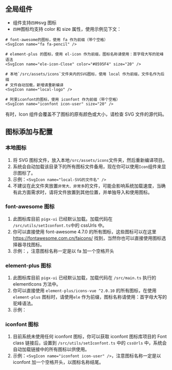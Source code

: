 ## 全局组件

- 组件支持`四种`svg 图标
- `四种`图标均支持 color 和 size 属性，使用示例见下文：

```mermaid
# font-awesome的图标，使用 fa 作为前缀（带个空格）
<SvgIcon name="fa fa-pencil" />

# element-plus 的图标，使用 el-icon 作为前缀，图标名称请使用：首字母大写的驼峰语法
<SvgIcon name="ele-icon-Close" color="#8595F4" size="20" />

# 本地`/src/assets/icons`文件夹内的SVG图标，使用 local 作为前缀，文件名作为后缀
# 文件自动加载，新增请重新编译
<SvgIcon name="local-logo" />

# 阿里iconfont的图标，使用 iconfont 作为前缀（带个空格）
<SvgIcon name="iconfont icon-user" size="20" />
```

有时，Icon 组件会覆盖不了图标的原有颜色或大小，请检查 SVG 文件的源代码。

## 图标添加与配置

### 本地图标

1. 将 SVG 图标文件，放入本地`/src/assets/icons`文件夹，然后重新编译项目。
2. 系统会自动加载该目录下的所有图标文件备用，现在你可以使用`Icon`组件来显示图标了。
3. 示例：`<SvgIcon name="local-SVG的文件名" />`
4. 不建议在此文件夹放置`非常大、非常多`的文件，可能会影响系统加载速度，当确有此方面需求时，请将文件放置到其他位置，并单独导入和使用图标。

### font-awesome 图标

1. 此图标库目前 `pigx-ui` 已经默认加载。加载代码在 `/src/utils/setIconfont.ts`中的 cssUrls 中。
2. 你可以直接使用 font-awesome 4.7.0 的所有图标，这些图标可以在这里 https://fontawesome.com.cn/faicons/ 找到，当然你也可以直接使用图标选择器寻找图标。
3. 示例：<SvgIcon name="fa fa-pencil" />，注意图标名称一定是以 fa 加一个空格开头

### element-plus 图标

1. 此图标库目前 `pigx-ui` 已经默认加载，加载代码在 `/src/main.ts` 执行的 elementIcons 方法中。
2. 你可以直接使用 `element-plus/icons-vue ^2.0.10` 的所有图标，在使用 `element-plus` 图标时，请使用`ele` 作为前缀，图标名称请使用：首字母大写的驼峰语法。
3. 示例：<SvgIcon name="ele-RefreshRight" />

### iconfont 图标

1. 目前系统未使用任何 iconfont 图标，你可以获取 iconfont 图标库项目的 Font class 链接后，设置到 `/src/utils/setIconfont.ts` 中的 `cssUrls` 中，系统会自动加载链接中的所有图标以供使用。
2. 示例：`<SvgIcon name="iconfont icon-user" />`，注意图标名称一定是以 iconfont 加一个空格开头，以图标名称结尾。
